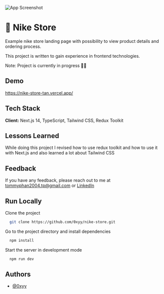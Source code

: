 ![App Screenshot](https://i.imgur.com/XNRJWVa.png)

# 👟 Nike Store 

Example nike store landing page with possibility to view product details and ordering process.

This project is written to gain experience in frontend technologies.

Note: Project is currently in progress 👷‍♂️

## Demo

https://nike-store-tan.vercel.app/

## Tech Stack

**Client:** Next.js 14, TypeScript, Tailwind CSS, Redux Toolkit

## Lessons Learned

While doing this project I revised how to use redux toolkit and how to use it with Next.js and also learned a lot about Tailwind CSS

## Feedback

If you have any feedback, please reach out to me at tommyphan2004.tp@gmail.com or [LinkedIn](https://www.linkedin.com/in/tommy04/)

## Run Locally

Clone the project

```bash
  git clone https://github.com/0xyy/nike-store.git
```

Go to the project directory and install dependencies

```bash
  npm install
```

Start the server in development mode

```bash
  npm run dev
```

## Authors

- [@0xyy](https://github.com/0xyy)
